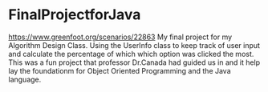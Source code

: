 # FinalProjectforJava
https://www.greenfoot.org/scenarios/22863
My final project for my Algorithm Design Class. Using the UserInfo class to keep track of 
user input and calculate the percentage of which which option was clicked the most. This 
was a fun project that professor Dr.Canada had guided us in and it help lay the foundationm 
for Object Oriented Programming and the Java language.  


